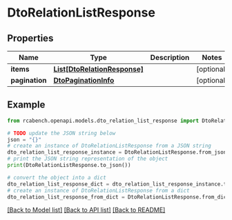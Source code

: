 # DtoRelationListResponse


## Properties

Name | Type | Description | Notes
------------ | ------------- | ------------- | -------------
**items** | [**List[DtoRelationResponse]**](DtoRelationResponse.md) |  | [optional] 
**pagination** | [**DtoPaginationInfo**](DtoPaginationInfo.md) |  | [optional] 

## Example

```python
from rcabench.openapi.models.dto_relation_list_response import DtoRelationListResponse

# TODO update the JSON string below
json = "{}"
# create an instance of DtoRelationListResponse from a JSON string
dto_relation_list_response_instance = DtoRelationListResponse.from_json(json)
# print the JSON string representation of the object
print(DtoRelationListResponse.to_json())

# convert the object into a dict
dto_relation_list_response_dict = dto_relation_list_response_instance.to_dict()
# create an instance of DtoRelationListResponse from a dict
dto_relation_list_response_from_dict = DtoRelationListResponse.from_dict(dto_relation_list_response_dict)
```
[[Back to Model list]](../README.md#documentation-for-models) [[Back to API list]](../README.md#documentation-for-api-endpoints) [[Back to README]](../README.md)


